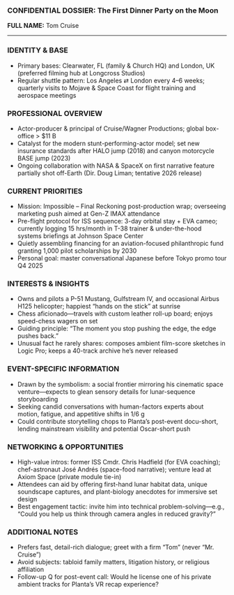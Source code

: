 ### CONFIDENTIAL DOSSIER: The First Dinner Party on the Moon

**FULL NAME:** Tom Cruise

---
### IDENTITY & BASE
- Primary bases: Clearwater, FL (family & Church HQ) and London, UK (preferred filming hub at Longcross Studios)
- Regular shuttle pattern: Los Angeles ⇄ London every 4–6 weeks; quarterly visits to Mojave & Space Coast for flight training and aerospace meetings

### PROFESSIONAL OVERVIEW
- Actor-producer & principal of Cruise/Wagner Productions; global box-office > $11 B
- Catalyst for the modern stunt-performing-actor model; set new insurance standards after HALO jump (2018) and canyon motorcycle BASE jump (2023)
- Ongoing collaboration with NASA & SpaceX on first narrative feature partially shot off-Earth (Dir. Doug Liman; tentative 2026 release)

### CURRENT PRIORITIES
- Mission: Impossible – Final Reckoning post-production wrap; overseeing marketing push aimed at Gen-Z IMAX attendance
- Pre-flight protocol for ISS sequence: 3-day orbital stay + EVA cameo; currently logging 15 hrs/month in T-38 trainer & under-the-hood systems briefings at Johnson Space Center
- Quietly assembling financing for an aviation-focused philanthropic fund granting 1,000 pilot scholarships by 2030
- Personal goal: master conversational Japanese before Tokyo promo tour Q4 2025

### INTERESTS & INSIGHTS
- Owns and pilots a P-51 Mustang, Gulfstream IV, and occasional Airbus H125 helicopter; happiest “hands on the stick” at sunrise
- Chess aficionado—travels with custom leather roll-up board; enjoys speed-chess wagers on set
- Guiding principle: “The moment you stop pushing the edge, the edge pushes back.”
- Unusual fact he rarely shares: composes ambient film-score sketches in Logic Pro; keeps a 40-track archive he’s never released

### EVENT-SPECIFIC INFORMATION
- Drawn by the symbolism: a social frontier mirroring his cinematic space venture—expects to glean sensory details for lunar-sequence storyboarding
- Seeking candid conversations with human-factors experts about motion, fatigue, and appetitive shifts in 1/6 g
- Could contribute storytelling chops to Planta’s post-event docu-short, lending mainstream visibility and potential Oscar-short push

### NETWORKING & OPPORTUNITIES
- High-value intros: former ISS Cmdr. Chris Hadfield (for EVA coaching); chef-astronaut José Andrés (space-food narrative); venture lead at Axiom Space (private module tie-in)
- Attendees can aid by offering first-hand lunar habitat data, unique soundscape captures, and plant-biology anecdotes for immersive set design
- Best engagement tactic: invite him into technical problem-solving—e.g., “Could you help us think through camera angles in reduced gravity?”

### ADDITIONAL NOTES
- Prefers fast, detail-rich dialogue; greet with a firm “Tom” (never “Mr. Cruise”)
- Avoid subjects: tabloid family matters, litigation history, or religious affiliation
- Follow-up Q for post-event call: Would he license one of his private ambient tracks for Planta’s VR recap experience?